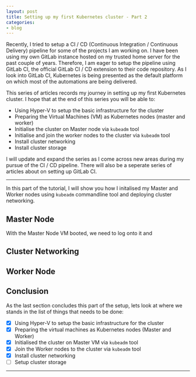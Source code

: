 ```yaml
---
layout: post
title: Setting up my first Kubernetes cluster - Part 2
categories:
- blog
---
```


Recently, I tried to setup a CI / CD (Continuous Integration / Continuous Delivery) pipeline for some of the projects I am working on. I have been using my own GitLab instance hosted on my trusted home server for the past couple of years. Therefore, I am eager to setup the pipeline using GitLab CI, the official GitLab CI / CD extension to their code repository. As I look into GitLab CI, Kubernetes is being presented as the default platform on which most of the automations are being delivered.

This series of articles records my journey in setting up my first Kubernetes cluster. I hope that at the end of this series you will be able to:

* Using Hyper-V to setup the basic infrastructure for the cluster
* Preparing the Virtual Machines (VM) as Kubernetes nodes (master and worker)
* Initialise the cluster on Master node via ```kubeadm``` tool
* Initialise and join the worker nodes to the cluster via ```kubeadm``` tool
* Install cluster networking
* Install cluster storage

I will update and expand the series as I come across new areas during my pursue of the CI / CD pipeline. There will also be a seperate series of articles about on setting up GitLab CI.

---
In this part of the tutorial, I will show you how I initalised my Master and Worker nodes using ```kubeadm``` commandline tool and deploying cluster networking.  

## Master Node
With the Master Node VM booted, we need to log onto it and 
## Cluster Networking

## Worker Node

## Conclusion

As the last section concludes this part of the setup, lets look at where we stands in the list of things that needs to be done:

- [x] Using Hyper-V to setup the basic infrastructure for the cluster
- [x] Preparing the virtual machines as Kubernetes nodes (Master and Worker)
- [x] Initialised the cluster on Master VM via ```kubeadm``` tool
- [x] Join the Worker nodes to the cluster via ```kubeadm``` tool
- [x] Install cluster networking
- [ ] Setup cluster storage

---